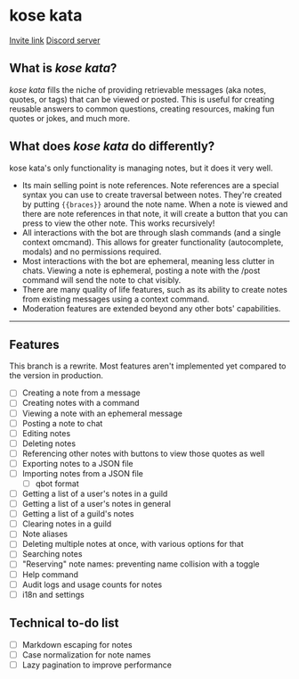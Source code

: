 # kose kata

[Invite link](https://discord.com/api/oauth2/authorize?client_id=1079265734456250439&permissions=0&scope=bot%20applications.commands)
[Discord server](https://discord.gg/2YWKMAJT4P)

## What is *kose kata*?

*kose kata* fills the niche of providing retrievable messages (aka notes, quotes, or tags) that can be viewed or posted.
This is useful for creating reusable answers to common questions, creating resources, making fun quotes or jokes, and
much more.

## What does *kose kata* do differently?

kose kata's only functionality is managing notes, but it does it very well.

- Its main selling point is note references. Note references are a special syntax you can use to create traversal
  between notes. They're created by putting `{{braces}}` around the note name. When a note is viewed and there are note
  references in that note, it will create a button that you can press to view the other note. This works recursively!
- All interactions with the bot are through slash commands (and a single context omcmand). This allows for greater
  functionality (autocomplete, modals) and no permissions required.
- Most interactions with the bot are ephemeral, meaning less clutter in chats. Viewing a note is ephemeral, posting a
  note with the /post command will send the note to chat visibly.
- There are many quality of life features, such as its ability to create notes from existing messages using a context
  command.
- Moderation features are extended beyond any other bots' capabilities.

---

## Features

This branch is a rewrite. Most features aren't implemented yet compared to the version in production.

- [ ] Creating a note from a message
- [ ] Creating notes with a command
- [ ] Viewing a note with an ephemeral message
- [ ] Posting a note to chat
- [ ] Editing notes
- [ ] Deleting notes
- [ ] Referencing other notes with buttons to view those quotes as well
- [ ] Exporting notes to a JSON file
- [ ] Importing notes from a JSON file
  - [ ] qbot format
- [ ] Getting a list of a user's notes in a guild
- [ ] Getting a list of a user's notes in general
- [ ] Getting a list of a guild's notes
- [ ] Clearing notes in a guild
- [ ] Note aliases
- [ ] Deleting multiple notes at once, with various options for that
- [ ] Searching notes
- [ ] "Reserving" note names: preventing name collision with a toggle
- [ ] Help command
- [ ] Audit logs and usage counts for notes
- [ ] i18n and settings

## Technical to-do list

- [ ] Markdown escaping for notes
- [ ] Case normalization for note names
- [ ] Lazy pagination to improve performance
